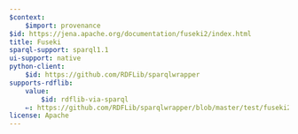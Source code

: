 ```yaml
---
$context:
    $import: provenance
$id: https://jena.apache.org/documentation/fuseki2/index.html
title: Fuseki
sparql-support: sparql1.1
ui-support: native
python-client:
    $id: https://github.com/RDFLib/sparqlwrapper
supports-rdflib:
    value:
        $id: rdflib-via-sparql
    ⇐: https://github.com/RDFLib/sparqlwrapper/blob/master/test/fuseki2__v3_8_0__stw__test.py    
license: Apache
---
```

